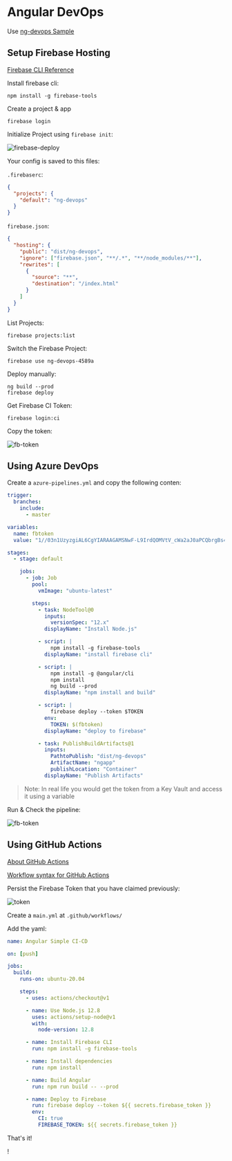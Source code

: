 # Angular DevOps

Use [ng-devops Sample](https://github.com/ARambazamba/ng-devops)

## Setup Firebase Hosting

[Firebase CLI Reference](https://firebase.google.com/docs/cli)

Install firebase cli:

```
npm install -g firebase-tools
```

Create a project & app

```
firebase login
```

Initialize Project using `firebase init`:

![firebase-deploy](_images/firebase-deploy.png)

Your config is saved to this files:

`.firebaserc`:

```json
{
  "projects": {
    "default": "ng-devops"
  }
}
```

`firebase.json`:

```json
{
  "hosting": {
    "public": "dist/ng-devops",
    "ignore": ["firebase.json", "**/.*", "**/node_modules/**"],
    "rewrites": [
      {
        "source": "**",
        "destination": "/index.html"
      }
    ]
  }
}
```

List Projects:

```
firebase projects:list
```

Switch the Firebase Project:

```
firebase use ng-devops-4589a
```

Deploy manually:

```
ng build --prod
firebase deploy
```

Get Firebase CI Token:

```
firebase login:ci
```

Copy the token:

![fb-token](_images/fb-token.png)

## Using Azure DevOps

Create a `azure-pipelines.yml` and copy the following conten:

```yml
trigger:
  branches:
    include:
      - master

variables:
  name: fbtoken
  value: "1//03n1UzyzgiAL6CgYIARAAGAMSNwF-L9IrdQOMVtV_cWa2aJ0aPCQbrgBs4970n7TmOg4JRWFcJxYqvc9LwiKp4nQi1qhPursS4kA"

stages:
  - stage: default

    jobs:
      - job: Job
        pool:
          vmImage: "ubuntu-latest"

        steps:
          - task: NodeTool@0
            inputs:
              versionSpec: "12.x"
            displayName: "Install Node.js"

          - script: |
              npm install -g firebase-tools
            displayName: "install firebase cli"

          - script: |
              npm install -g @angular/cli
              npm install
              ng build --prod
            displayName: "npm install and build"

          - script: |
              firebase deploy --token $TOKEN
            env:
              TOKEN: $(fbtoken)
            displayName: "deploy to firebase"

          - task: PublishBuildArtifacts@1
            inputs:
              PathtoPublish: "dist/ng-devops"
              ArtifactName: "ngapp"
              publishLocation: "Container"
            displayName: "Publish Artifacts"
```

> Note: In real life you would get the token from a Key Vault and access it using a variable

Run & Check the pipeline:

![fb-token](_images/run-pipeline.png)

## Using GitHub Actions

[About GitHub Actions](https://help.github.com/en/articles/about-github-actions)

[Workflow syntax for GitHub Actions](https://help.github.com/en/articles/workflow-syntax-for-github-actions)

Persist the Firebase Token that you have claimed previously:

![token](_images/github-secret.jpg)

Create a `main.yml` at `.github/workflows/`

Add the yaml:

```yaml
name: Angular Simple CI-CD

on: [push]

jobs:
  build:
    runs-on: ubuntu-20.04

    steps:
      - uses: actions/checkout@v1

      - name: Use Node.js 12.8
        uses: actions/setup-node@v1
        with:
          node-version: 12.8

      - name: Install Firebase CLI
        run: npm install -g firebase-tools

      - name: Install dependencies
        run: npm install

      - name: Build Angular
        run: npm run build -- --prod

      - name: Deploy to Firebase
        run: firebase deploy --token ${{ secrets.firebase_token }}
        env:
          CI: true
          FIREBASE_TOKEN: ${{ secrets.firebase_token }}
```

That's it!

!
